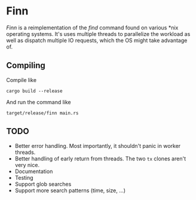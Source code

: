Finn
====

_Finn_ is a reimplementation of the _find_ command found on various \*nix operating systems.
It's uses multiple threads to parallelize the workload as well as dispatch multiple
IO requests, which the OS might take advantage of.

Compiling
---------

Compile like

    cargo build --release

And run the command like

    target/release/finn main.rs

TODO
----

- Better error handling. Most importantly, it shouldn't panic in worker threads.
- Better handling of early return from threads. The two `tx` clones aren't very nice.
- Documentation
- Testing
- Support glob searches
- Support more search patterns (time, size, ...)
